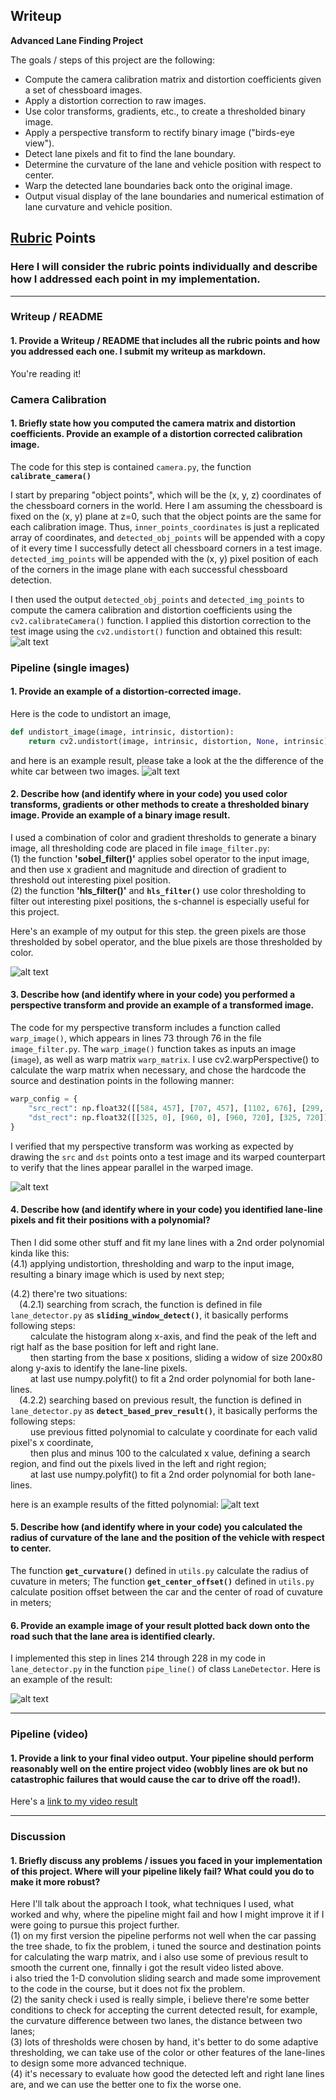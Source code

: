 ## Writeup

**Advanced Lane Finding Project**

The goals / steps of this project are the following:

* Compute the camera calibration matrix and distortion coefficients given a set of chessboard images.
* Apply a distortion correction to raw images.
* Use color transforms, gradients, etc., to create a thresholded binary image.
* Apply a perspective transform to rectify binary image ("birds-eye view").
* Detect lane pixels and fit to find the lane boundary.
* Determine the curvature of the lane and vehicle position with respect to center.
* Warp the detected lane boundaries back onto the original image.
* Output visual display of the lane boundaries and numerical estimation of lane curvature and vehicle position.

[//]: # (Image References)

[image1]: ./output_images/undistorted_chessboard.png "Undistorted Chessboard"
[image2]: ./output_images/undistorted_frame.png "Undistored Video Frame"
[image3]: ./output_images/thresholded_frame.png "Thresholded Example"
[image4]: ./output_images/warped_color_frame.png "Warped Example"
[image5]: ./output_images/fitted_curve.png "Fit Visual"
[image6]: ./output_images/detect_result.png "Output"
[video1]: ./project_video_output.mp4 "Video"

## [Rubric](https://review.udacity.com/#!/rubrics/571/view) Points

### Here I will consider the rubric points individually and describe how I addressed each point in my implementation.  

---

### Writeup / README

#### 1. Provide a Writeup / README that includes all the rubric points and how you addressed each one.  I submit my writeup as markdown.

You're reading it!

### Camera Calibration

#### 1. Briefly state how you computed the camera matrix and distortion coefficients. Provide an example of a distortion corrected calibration image.

The code for this step is contained `camera.py`, the function **`calibrate_camera() `**

I start by preparing "object points", which will be the (x, y, z) coordinates of the chessboard corners in the world. Here I am assuming the chessboard is fixed on the (x, y) plane at z=0, such that the object points are the same for each calibration image.  Thus, `inner_points_coordinates` is just a replicated array of coordinates, and `detected_obj_points` will be appended with a copy of it every time I successfully detect all chessboard corners in a test image.  `detected_img_points` will be appended with the (x, y) pixel position of each of the corners in the image plane with each successful chessboard detection.

I then used the output `detected_obj_points` and `detected_img_points` to compute the camera calibration and distortion coefficients using the `cv2.calibrateCamera()` function.  I applied this distortion correction to the test image using the `cv2.undistort()` function and obtained this result: 
![alt text][image1]

### Pipeline (single images)

#### 1. Provide an example of a distortion-corrected image.
Here is the code to undistort an image, 

```python
def undistort_image(image, intrinsic, distortion):
    return cv2.undistort(image, intrinsic, distortion, None, intrinsic)
```

and here is an example result,  please take a look at the the difference of the white car between two images.
![alt text][image2]

#### 2. Describe how (and identify where in your code) you used color transforms, gradients or other methods to create a thresholded binary image.  Provide an example of a binary image result.

I used a combination of color and gradient thresholds to generate a binary image, all thresholding code are placed in file `image_filter.py`: <br>
(1) the function **'sobel_filter()'** applies sobel operator to the input image, and then use x gradient and magnitude and direction of gradient to threshold out interesting pixel position.<br>
(2) the function  **'hls_filter()'** and **`hls_filter()`** use color thresholding to filter out interesting pixel positions, the s-channel is especially useful for this project.<br>

Here's an example of my output for this step. the green pixels are  those thresholded by sobel operator, and the blue pixels are those thresholded by color.

![alt text][image3]

#### 3. Describe how (and identify where in your code) you performed a perspective transform and provide an example of a transformed image.

The code for my perspective transform includes a function called `warp_image()`, which appears in lines 73 through 76 in the file `image_filter.py`.  The `warp_image()` function takes as inputs an image (`image`), as well as warp matrix `warp_matrix`.  I use cv2.warpPerspective() to calculate the warp matrix when necessary, and chose the hardcode the source and destination points in the following manner:

```python
warp_config = {
    "src_rect": np.float32([[584, 457], [707, 457], [1102, 676], [299, 676]]),
    "dst_rect": np.float32([[325, 0], [960, 0], [960, 720], [325, 720]]),
}
```
I verified that my perspective transform was working as expected by drawing the `src` and `dst` points onto a test image and its warped counterpart to verify that the lines appear parallel in the warped image.

![alt text][image4]

#### 4. Describe how (and identify where in your code) you identified lane-line pixels and fit their positions with a polynomial?

Then I did some other stuff and fit my lane lines with a 2nd order polynomial kinda like this:<br>
(4.1) applying undistortion, thresholding and warp to the input image, resulting a binary image which is used by next step;<br>

(4.2) there're two situations:<br>
&emsp;(4.2.1) searching from scrach, the function is defined in file `lane_detector.py` as **`sliding_window_detect()`**, it basically performs following steps:<br>
            &emsp;&emsp; calculate the histogram along x-axis, and find the peak of the left and rigt half as the base position for left and right lane.<br>
            &emsp;&emsp; then starting from the base x positions, sliding a widow of size 200x80 along y-axis to identify the lane-line pixels.<br>
            &emsp;&emsp; at last use numpy.polyfit() to fit a 2nd order polynomial for both lane-lines.<br>
&emsp;(4.2.2) searching based on previous result, the function is defined in `lane_detector.py` as **`detect_based_prev_result()`**, it basically performs the following steps:<br>
           &emsp;&emsp; use previous fitted polynomial to calculate y coordinate for each valid pixel's x coordinate,<br>
           &emsp;&emsp; then plus and minus 100 to the calculated x value, defining a search region, and find out the pixels lived in the left and right region;<br>
           &emsp;&emsp; at last use numpy.polyfit() to fit a 2nd order polynomial for both lane-lines.<br>


here is an example results of the fitted polynomial:
![alt text][image5]

#### 5. Describe how (and identify where in your code) you calculated the radius of curvature of the lane and the position of the vehicle with respect to center.

The function **`get_curvature()`** defined in `utils.py` calculate the radius of cuvature in meters;
The function **`get_center_offset()`** defined in `utils.py` calculate position offset between the car and  the center of road of cuvature in meters;

#### 6. Provide an example image of your result plotted back down onto the road such that the lane area is identified clearly.

I implemented this step in lines 214 through 228 in my code in `lane_detector.py` in the function `pipe_line()` of class `LaneDetector`.  Here is an example of the result:

![alt text][image6]

---

### Pipeline (video)

#### 1. Provide a link to your final video output.  Your pipeline should perform reasonably well on the entire project video (wobbly lines are ok but no catastrophic failures that would cause the car to drive off the road!).

Here's a [link to my video result](./project_video_output.mp4)

---

### Discussion

#### 1. Briefly discuss any problems / issues you faced in your implementation of this project.  Where will your pipeline likely fail?  What could you do to make it more robust?

Here I'll talk about the approach I took, what techniques I used, what worked and why, where the pipeline might fail and how I might improve it if I were going to pursue this project further. <br>
(1) on my first version the pipeline performs not well when the car passing the tree shade, to fix the problem, i tuned the source and destination points for calculating the warp matrix, and i also use some of previous result to smooth the current one, finnally i got the result video listed above. <br>
i also tried the 1-D convolution sliding search and made some improvement to the code in the course, but it does not fix the problem.<br>
(2) the sanity check i used is really simple, i believe there're some better conditions to check for accepting the current detected result, for example, the curvature difference between two lanes, the distance between two lanes;<br>
(3) lots of thresholds were chosen by hand, it's better to do some adaptive thresholding, we can take use of the color or other features of the lane-lines to design some more advanced technique. <br>
(4) it's necessary to evaluate how good the detected left and right lane lines are, and we can use the better one to fix the worse one.
